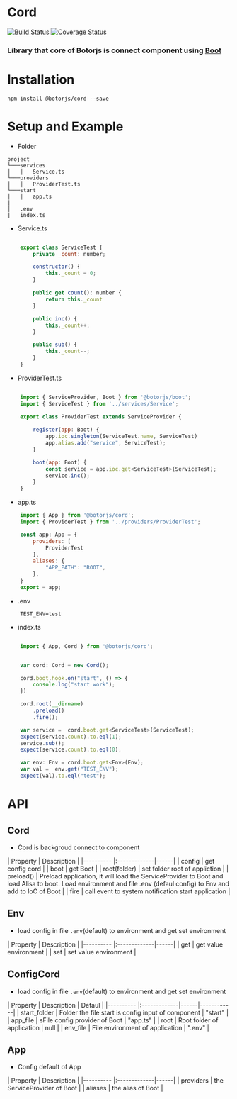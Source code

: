 # Cord
[![Build Status](https://travis-ci.org/botorjs/cord.svg?branch=master)](https://travis-ci.org/botorjs/cord)
[![Coverage Status](https://coveralls.io/repos/github/botorjs/cord/badge.svg?branch=master)](https://coveralls.io/github/botorjs/cord?branch=master)

### Library that core of Botorjs is connect component using [Boot](https://github.com/botorjs/boot)

# Installation
```
npm install @botorjs/cord --save
```

# Setup and Example

* Folder
```
project
└───services
│   │   Service.ts
└───providers
│   │   ProviderTest.ts
└───start
│   │   app.ts
|
│   .env
|   index.ts
```

* Service.ts
```js

    export class ServiceTest {
        private _count: number;

        constructor() {
            this._count = 0;
        }

        public get count(): number {
            return this._count
        }

        public inc() {
            this._count++;
        }

        public sub() {
            this._count--;
        }
    }

```

* ProviderTest.ts
```js

    import { ServiceProvider, Boot } from '@botorjs/boot';
    import { ServiceTest } from '../services/Service';

    export class ProviderTest extends ServiceProvider {
        
        register(app: Boot) {
            app.ioc.singleton(ServiceTest.name, ServiceTest)
            app.alias.add("service", ServiceTest);
        }

        boot(app: Boot) {
            const service = app.ioc.get<ServiceTest>(ServiceTest);
            service.inc();
        }
    }

```

* app.ts
```js
    import { App } from '@botorjs/cord';
    import { ProviderTest } from '../providers/ProviderTest';

    const app: App = {
        providers: [
            ProviderTest
        ],
        aliases: {
            "APP_PATH": "ROOT",
        },
    }
    export = app;

```

* .env
```
    TEST_ENV=test
```

* index.ts
```js

    import { App, Cord } from '@botorjs/cord';


    var cord: Cord = new Cord();

    cord.boot.hook.on("start", () => {
        console.log("start work");
    })

    cord.root(__dirname)
        .preload()
        .fire();

    var service =  cord.boot.get<ServiceTest>(ServiceTest);
    expect(service.count).to.eql(1);
    service.sub();
    expect(service.count).to.eql(0);

    var env: Env = cord.boot.get<Env>(Env);
    var val =  env.get("TEST_ENV");
    expect(val).to.eql("test");
```

# API

## Cord
* Cord is backgroud connect to component

| Property   |      Description      |
|---------- |:-------------|------|
| config  |  get config cord | 
| boot |    get Boot   | 
| root(folder) | set folder root of appliction | 
| preload() | Preload application, it will load the ServiceProvider to Boot and load Alisa to boot. Load environment and file .env (defaul config) to Env and add to IoC of Boot |
| fire | call event to system notification start application |

## Env
* load config in file `.env`(default) to environment and get set environment

| Property   |      Description      |
|---------- |:-------------|------|
| get  |  get value environment | 
| set |   set value environment  | 

## ConfigCord
* load config in file `.env`(default) to environment and get set environment

| Property   |      Description      | Defaul |
|---------- |:-------------|------|------------|
| start_folder  |  Folder the file start is config input of component | "start"  |
| app_file |   sFile config provider of Boot  | "app.ts" |
| root |   Root folder of application  |  null |
| env_file |   File environment of application  | ".env" |

## App
* Config default of App

| Property   |      Description      |
|---------- |:-------------|------|
| providers  |  the ServiceProvider of Boot | 
| aliases |   the alias of Boot | 
